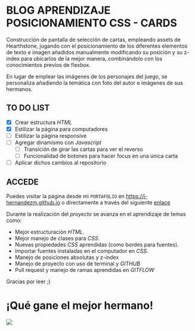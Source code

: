 # BLOG APRENDIZAJE POSICIONAMIENTO CSS - CARDS

Construcción de pantalla de selección de cartas, empleando assets de Hearthstone, jugando con el posicionamiento de los diferentes elementos de texto e imagen añadidos manualmente modificando su posición y su z-index para ubicarlos de la mejor manera, combinándolo con los conocimientos previos de flexbox.

En lugar de emplear las imágenes de los personajes del juego, se personaliza añadiendo la temática con foto del autor e imágenes de sus hermanos.

## TO DO LIST

- [x] Crear estructura *HTML*
- [x] Estilizar la página para computadores
- [ ] Estilizar la página responsive
- [ ] Agregar dinamismo con *Javascript*
    - [ ] Transición de girar las cartas para ver el reverso
    - [ ] Funcionalidad de botones para hacer focus en una única carta
- [ ] Aplicar dichos cambios al repositorio

## ACCEDE

Puedes visitar la página desde mi `PORTAFOLIO` en <https://j-hernandezm.github.io> o directamente a través del siguiente [enlace](https://j-hernandezm.github.io/Cards/index.html)

Durante la realización del *proyecto* se avanza en el aprendizaje de temas como:
- Mejor estructuración *HTML*.
- Mejor manejo de clases para *CSS*.
- Nuevas propiedades *CSS* aprendidas (como bordes para fuentes).
- Importar fuentes instaladas en el computador en *CSS*.
- Manejo de posiciones absolutas y z-index
- Manejo de proyecto con uso de terminal y *GITHUB*
- Pull request y manejo de ramas aprendidas en *GITFLOW*

Gracias por leer ;)

# ¡Qué gane el mejor hermano!
![](https://thumbs.gfycat.com/ReflectingMeaslyAustrianpinscher.webp)
